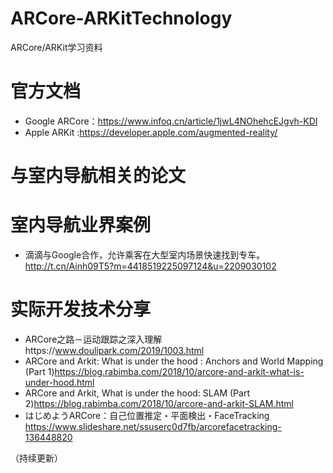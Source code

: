# ARCore-ARKitTechnology
ARCore/ARKit学习资料
# 官方文档
- Google ARCore：https://www.infoq.cn/article/1jwL4NOhehcEJgvh-KDI
- Apple ARKit :https://developer.apple.com/augmented-reality/

# 与室内导航相关的论文
# 室内导航业界案例
- 滴滴与Google合作，允许乘客在大型室内场景快速找到专车。http://t.cn/Ainh09T5?m=4418519225097124&u=2209030102
# 实际开发技术分享
- ARCore之路－运动跟踪之深入理解https://www.doulipark.com/2019/1003.html
- ARCore and Arkit: What is under the hood : Anchors and World Mapping (Part 1)https://blog.rabimba.com/2018/10/arcore-and-arkit-what-is-under-hood.html
- ARCore and Arkit, What is under the hood: SLAM (Part 2)https://blog.rabimba.com/2018/10/arcore-and-arkit-SLAM.html
- はじめようARCore：自己位置推定・平面検出・FaceTracking https://www.slideshare.net/ssuserc0d7fb/arcorefacetracking-136448820






（持续更新）
